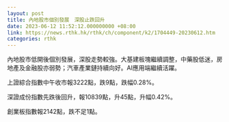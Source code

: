```yaml
---
layout: post
title: 內地股市個別發展　深股止跌回升
date: 2023-06-12 11:52:12.000000000 +08:00
link: https://news.rthk.hk/rthk/ch/component/k2/1704449-20230612.htm
categories: rthk
---
```


內地股市低開後個別發展，深股走勢較強。大基建板塊繼續調整，中藥股低迷，房地產及金融股亦弱勢；汽車產業鏈持續向好。AI應用端繼續活躍。

上證綜合指數中午收市報3222點，跌9點，跌幅0.28%。

深證成份指數先跌後回升，報10839點，升45點，升幅0.42%。

創業板指數報2142點，跌不足1點。
